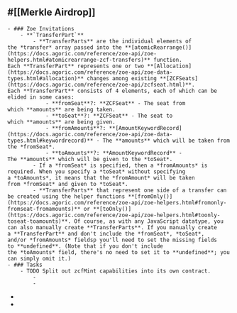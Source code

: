 ## #[[Merkle Airdrop]]
	- ### Zoe Invitations
		- **`TransferPart`**
			- **TransferParts** are the individual elements of the *transfer* array passed into the **[atomicRearrange()](https://docs.agoric.com/reference/zoe-api/zoe-helpers.html#atomicrearrange-zcf-transfers)** function. Each **TransferPart** represents one or two **[Allocation](https://docs.agoric.com/reference/zoe-api/zoe-data-types.html#allocation)** changes among existing **[ZCFSeats](https://docs.agoric.com/reference/zoe-api/zcfseat.html)**. Each **TransferPart** consists of 4 elements, each of which can be elided in some cases:
				- **fromSeat**?: **ZCFSeat** - The seat from which **amounts** are being taken.
				- **toSeat**?: **ZCFSeat** - The seat to which **amounts** are being given.
				- **fromAmounts**?: **[AmountKeywordRecord](https://docs.agoric.com/reference/zoe-api/zoe-data-types.html#keywordrecord)** - The **amounts** which will be taken from the *fromSeat*.
				- **toAmounts**?: **AmountKeywordRecord** - The **amounts** which will be given to the *toSeat*.
			- If a *fromSeat* is specified, then a *fromAmounts* is required. When you specify a *toSeat* without specifying a *toAmounts*, it means that the *fromAmount* will be taken from *fromSeat* and given to *toSeat*.
			- **TransferParts** that represent one side of a transfer can be created using the helper functions **[fromOnly()](https://docs.agoric.com/reference/zoe-api/zoe-helpers.html#fromonly-fromseat-fromamounts)** or **[toOnly()](https://docs.agoric.com/reference/zoe-api/zoe-helpers.html#toonly-toseat-toamounts)**. Of course, as with any JavaScript datatype, you can also manually create **TransferParts**. If you manually create a **TransferPart** and don't include the *fromSeat*, *toSeat*, and/or *fromAmounts* fieldsp you'll need to set the missing fields to **undefined**. (Note that if you don't include the *toAmounts* field, there's no need to set it to **undefined**; you can simply omit it.)
	- ### Tasks
		- TODO Split out zcfMint capabilities into its own contract.
			-
			-
-
-